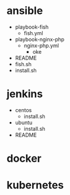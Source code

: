 # ansible
- playbook-fish
  - fish.yml
- playbook-nginx-php
  - nginx-php.yml
    - oke
- README
- fish.sh
- install.sh

# jenkins
- centos
  - install.sh
- ubuntu
  - install.sh
- README

# docker

# kubernetes
